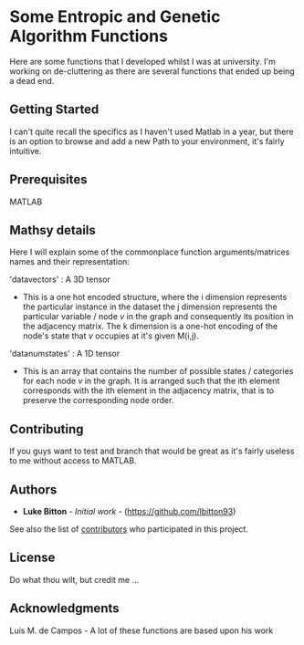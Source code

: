 # Some Entropic and Genetic Algorithm Functions

Here are some functions that I developed whilst I was at university. I'm working on de-cluttering as there are several functions that ended up being a dead end.

## Getting Started

I can't quite recall the specifics as I haven't used Matlab in a year, but there is an option to browse and add a new Path to your
environment, it's fairly intuitive.

## Prerequisites

MATLAB

## Mathsy details

Here I will explain some of the commonplace function arguments/matrices names and their representation:

'datavectors' : A 3D tensor
- This is a one hot encoded structure, where the i dimension represents the particular instance in the dataset
  the j dimension represents the particular variable / node $v$ in the graph and consequently its position in the adjacency 
  matrix. The k dimension is a one-hot encoding of the node's state that $v$ occupies at it's given M(i,j).
  
'datanumstates' : A 1D tensor
- This is an array that contains the number of possible states / categories for each node $v$ in the graph. It is arranged 
  such that the ith element corresponds with the ith element in the adjacency matrix, that is to preserve the corresponding 
  node order.
  
## Contributing

If you guys want to test and branch that would be great as it's fairly useless to me without access to MATLAB.

## Authors

* **Luke Bitton** - *Initial work* - (https://github.com/lbitton93)

See also the list of [contributors](https://github.com/your/project/contributors) who participated in this project.

## License

Do what thou wilt, but credit me ...

## Acknowledgments

Luis M. de Campos - A lot of these functions are based upon his work
